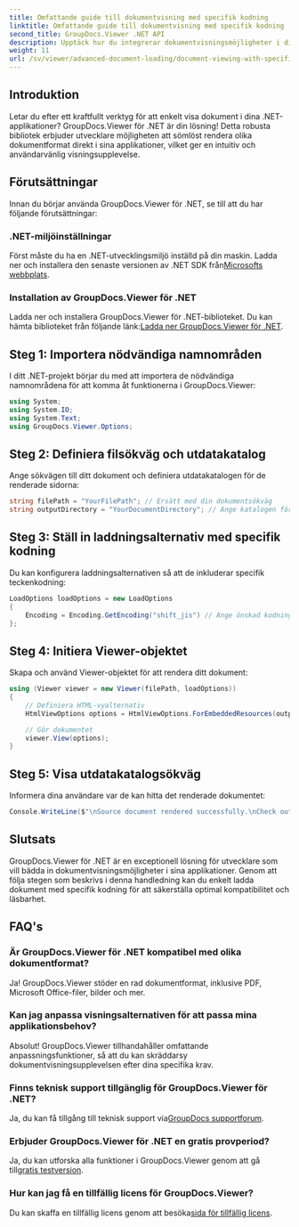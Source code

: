 ```yaml
---
title: Omfattande guide till dokumentvisning med specifik kodning
linktitle: Omfattande guide till dokumentvisning med specifik kodning
second_title: GroupDocs.Viewer .NET API
description: Upptäck hur du integrerar dokumentvisningsmöjligheter i dina .NET-applikationer med GroupDocs.Viewer för .NET. Den här detaljerade guiden leder dig genom installation, installation och rendering av olika dokumentformat.
weight: 11
url: /sv/viewer/advanced-document-loading/document-viewing-with-specific-encoding/
---
```

## Introduktion

Letar du efter ett kraftfullt verktyg för att enkelt visa dokument i dina .NET-applikationer? GroupDocs.Viewer för .NET är din lösning! Detta robusta bibliotek erbjuder utvecklare möjligheten att sömlöst rendera olika dokumentformat direkt i sina applikationer, vilket ger en intuitiv och användarvänlig visningsupplevelse.

## Förutsättningar

Innan du börjar använda GroupDocs.Viewer för .NET, se till att du har följande förutsättningar:

### .NET-miljöinställningar

 Först måste du ha en .NET-utvecklingsmiljö inställd på din maskin. Ladda ner och installera den senaste versionen av .NET SDK från[Microsofts webbplats](https://dotnet.microsoft.com/download).

### Installation av GroupDocs.Viewer för .NET

 Ladda ner och installera GroupDocs.Viewer för .NET-biblioteket. Du kan hämta biblioteket från följande länk:[Ladda ner GroupDocs.Viewer för .NET](https://releases.groupdocs.com/viewer/net/).

## Steg 1: Importera nödvändiga namnområden

I ditt .NET-projekt börjar du med att importera de nödvändiga namnområdena för att komma åt funktionerna i GroupDocs.Viewer:

```csharp
using System;
using System.IO;
using System.Text;
using GroupDocs.Viewer.Options;
```

## Steg 2: Definiera filsökväg och utdatakatalog

Ange sökvägen till ditt dokument och definiera utdatakatalogen för de renderade sidorna:

```csharp
string filePath = "YourFilePath"; // Ersätt med din dokumentsökväg
string outputDirectory = "YourDocumentDirectory"; // Ange katalogen för utdata
```

## Steg 3: Ställ in laddningsalternativ med specifik kodning

Du kan konfigurera laddningsalternativen så att de inkluderar specifik teckenkodning:

```csharp
LoadOptions loadOptions = new LoadOptions
{
    Encoding = Encoding.GetEncoding("shift_jis") // Ange önskad kodning
};
```

## Steg 4: Initiera Viewer-objektet

Skapa och använd Viewer-objektet för att rendera ditt dokument:

```csharp
using (Viewer viewer = new Viewer(filePath, loadOptions))
{
    // Definiera HTML-vyalternativ
    HtmlViewOptions options = HtmlViewOptions.ForEmbeddedResources(outputDirectory + "/page-{0}.html");

    // Gör dokumentet
    viewer.View(options);
}
```

## Steg 5: Visa utdatakatalogsökväg

Informera dina användare var de kan hitta det renderade dokumentet:

```csharp
Console.WriteLine($"\nSource document rendered successfully.\nCheck output in {outputDirectory}.");
```

## Slutsats

GroupDocs.Viewer för .NET är en exceptionell lösning för utvecklare som vill bädda in dokumentvisningsmöjligheter i sina applikationer. Genom att följa stegen som beskrivs i denna handledning kan du enkelt ladda dokument med specifik kodning för att säkerställa optimal kompatibilitet och läsbarhet.

## FAQ's

### Är GroupDocs.Viewer för .NET kompatibel med olika dokumentformat?
Ja! GroupDocs.Viewer stöder en rad dokumentformat, inklusive PDF, Microsoft Office-filer, bilder och mer.

### Kan jag anpassa visningsalternativen för att passa mina applikationsbehov?
Absolut! GroupDocs.Viewer tillhandahåller omfattande anpassningsfunktioner, så att du kan skräddarsy dokumentvisningsupplevelsen efter dina specifika krav.

### Finns teknisk support tillgänglig för GroupDocs.Viewer för .NET?
 Ja, du kan få tillgång till teknisk support via[GroupDocs supportforum](https://forum.groupdocs.com/c/viewer/9).

### Erbjuder GroupDocs.Viewer för .NET en gratis provperiod?
 Ja, du kan utforska alla funktioner i GroupDocs.Viewer genom att gå till[gratis testversion](https://releases.groupdocs.com/).

### Hur kan jag få en tillfällig licens för GroupDocs.Viewer?
 Du kan skaffa en tillfällig licens genom att besöka[sida för tillfällig licens](https://purchase.groupdocs.com/temporary-license/).